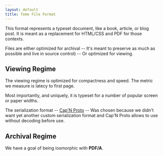 ```yaml
---
layout: default
title: Tome File Format
---
```


This format represents a typeset document, like a book, article, or blog post.
It is meant as a replacement for HTML/CSS and PDF for those contexts.

Files are either optimized for archival -- It's meant to preserve as much as
possible and live in source control) -- Or optimized for viewing.

## Viewing Regime

The viewing regime is optimized for compactness and speed. The metric we measure
is latecy to first page. 

Most importantly, and uniquely, it is typeset for a number of popular screen
or paper widths.

The serialization format -- [Cap'N Proto](https://capnproto.org) -- Was chosen
because we didn't want yet another custom serialization format and Cap'N Proto
allows to use without decoding before use.

## Archival Regime

We have a goal of being iosmorphic with **PDF/A**.

